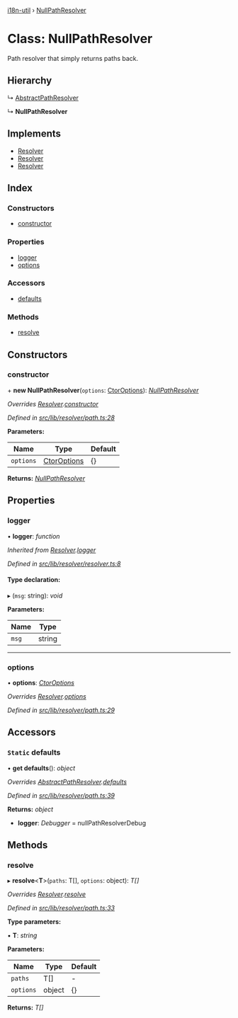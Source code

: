 [i18n-util](../README.md) › [NullPathResolver](nullpathresolver.md)

# Class: NullPathResolver

Path resolver that simply returns paths back.

## Hierarchy

  ↳ [AbstractPathResolver](abstractpathresolver.md)

  ↳ **NullPathResolver**

## Implements

* [Resolver](../README.md#abstract-resolver)
* [Resolver](../README.md#abstract-resolver)
* [Resolver](../README.md#abstract-resolver)

## Index

### Constructors

* [constructor](nullpathresolver.md#constructor)

### Properties

* [logger](nullpathresolver.md#logger)
* [options](nullpathresolver.md#options)

### Accessors

* [defaults](nullpathresolver.md#static-defaults)

### Methods

* [resolve](nullpathresolver.md#resolve)

## Constructors

###  constructor

\+ **new NullPathResolver**(`options`: [CtorOptions](../README.md#ctoroptions)): *[NullPathResolver](nullpathresolver.md)*

*Overrides [Resolver](resolver.md).[constructor](resolver.md#constructor)*

*Defined in [src/lib/resolver/path.ts:28](https://github.com/JuroOravec/i18n-util/blob/c9cd5a0/src/lib/resolver/path.ts#L28)*

**Parameters:**

Name | Type | Default |
------ | ------ | ------ |
`options` | [CtorOptions](../README.md#ctoroptions) | {} |

**Returns:** *[NullPathResolver](nullpathresolver.md)*

## Properties

###  logger

• **logger**: *function*

*Inherited from [Resolver](resolver.md).[logger](resolver.md#logger)*

*Defined in [src/lib/resolver/resolver.ts:8](https://github.com/JuroOravec/i18n-util/blob/c9cd5a0/src/lib/resolver/resolver.ts#L8)*

#### Type declaration:

▸ (`msg`: string): *void*

**Parameters:**

Name | Type |
------ | ------ |
`msg` | string |

___

###  options

• **options**: *[CtorOptions](../README.md#ctoroptions)*

*Overrides [Resolver](resolver.md).[options](resolver.md#options)*

*Defined in [src/lib/resolver/path.ts:29](https://github.com/JuroOravec/i18n-util/blob/c9cd5a0/src/lib/resolver/path.ts#L29)*

## Accessors

### `Static` defaults

• **get defaults**(): *object*

*Overrides [AbstractPathResolver](abstractpathresolver.md).[defaults](abstractpathresolver.md#static-defaults)*

*Defined in [src/lib/resolver/path.ts:39](https://github.com/JuroOravec/i18n-util/blob/c9cd5a0/src/lib/resolver/path.ts#L39)*

**Returns:** *object*

* **logger**: *Debugger* = nullPathResolverDebug

## Methods

###  resolve

▸ **resolve**<**T**>(`paths`: T[], `options`: object): *T[]*

*Overrides [Resolver](resolver.md).[resolve](resolver.md#resolve)*

*Defined in [src/lib/resolver/path.ts:33](https://github.com/JuroOravec/i18n-util/blob/c9cd5a0/src/lib/resolver/path.ts#L33)*

**Type parameters:**

▪ **T**: *string*

**Parameters:**

Name | Type | Default |
------ | ------ | ------ |
`paths` | T[] | - |
`options` | object | {} |

**Returns:** *T[]*
